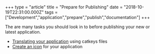 +++
type = "article"
title = "Prepare for Publishing"
date = "2018-10-19T22:31:00.000Z"
tags = ["Development","application","prepare","publish","documentation"]
+++

<p class="intro">The are many tasks you should look in to before publishing your new or latest application.</p>

- <a href="/contribute/translating">Translating your application</a> using catkeys files
- <a href="/development/icon-guidelines">Create an icon</a> for your application
